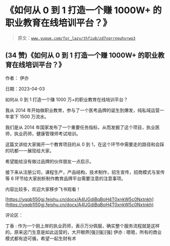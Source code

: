 # 《如何从 0 到 1 打造一个赚 1000W+ 的职业教育在线培训平台？》

> 原文：[`www.yuque.com/for_lazy/thfiu8/zd7vqrrnguhvrwo3`](https://www.yuque.com/for_lazy/thfiu8/zd7vqrrnguhvrwo3)



## (34 赞)《如何从 0 到 1 打造一个赚 1000W+ 的职业教育在线培训平台？》 

作者： 伊亦 

日期：2023-04-03 

如何从 0 到 1 打造一个赚 1000 万+的职业教育在线培训平台？ 

我从 2014 年开始做职业教育，参与了一个医考品牌的诞生到爆发，纯私域运营一年拿下 1500 万流水。 

我们是从 2014 年国家发布了一个重要任务指标，从而发掘了这个项目，执业医师，执业药师，健康管理师考试培训。 

这篇文讲给大家揭开一个教育项目的从 0 到 1，在这个环节中需要走的路径和会踩的坑都一一展现给大家。 

希望能给没有做过品牌的伙伴朋友一点启示。 

接下来从注册公司，课程生产，产品结构，技术制作，招生宣传，招商模式与宣传等 6 环节给大家剖析制作教育品牌平台需要注意的注意事项。 

内容比较多，欢迎大家移步飞书观看！ 

[https://yqqb1l50gj.feishu.cn/docx/A4UGdiBqBoH4T0xnkW5c0Nxtnkh](https://yqqb1l50gj.feishu.cn/docx/A4UGdiBqBoH4T0xnkW5c0Nxtnkh) 

评论区： 

丁香 : 作为一个刚上岸的执业药师，表示万分佩服，确实整个服务流程就是这样的。原来这门生意是如此运营的，大开眼界[强][强][强] 伊亦 : 嗯嗯，所有的商业模式都有迹可循，希望一起生财有术